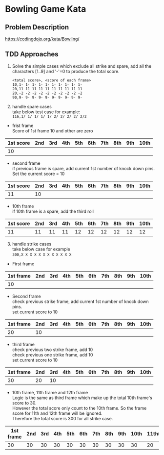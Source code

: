 # Bowling Game Kata

## Problem Description
https://codingdojo.org/kata/Bowling/


## TDD Approaches
1. Solve the simple cases which exclude all strike and spare, 
add all the characters [1..9] and '-'=0 to produce the total score. <br>

    `<total score>, <score of each frame>`<br>
    `10,1- 1- 1- 1- 1- 1- 1- 1- 1- 1-`<br>
    `20,11 11 11 11 11 11 11 11 11 11`<br>
    `20,-2 -2 -2 -2 -2 -2 -2 -2 -2 -2`<br>
    `90,9- 9- 9- 9- 9- 9- 9- 9- 9- 9-`<br>

2. handle spare cases<br>
       take below test case for example:<br>
       `116,1/ 1/ 1/ 1/ 1/ 2/ 2/ 2/ 2/ 2/2`<br>
- frist frame<br>
      Score of 1st frame 10 and other are zero<br>
      
| 1st score | 2nd | 3rd | 4th | 5th | 6th | 7th | 8th | 9th | 10th |
|-----------|-----|-----|-----|-----|-----|-----|-----|-----|------|
| 10        |     |     |     |     |     |     |     |     |      |

- second frame <br>
if previous frame is spare, add current 1st number of knock down pins. <br>
Set the current score = 10<br>

| 1st score | 2nd | 3rd | 4th | 5th | 6th | 7th | 8th | 9th | 10th |
|-----------|-----|-----|-----|-----|-----|-----|-----|-----|------|
| 11        | 10  |     |     |     |     |     |     |     |      |

- 10th frame<br>
if 10th frame is a spare, add the third roll<br>

| 1st score | 2nd | 3rd | 4th | 5th | 6th | 7th | 8th | 9th | 10th |
|-----------|-----|-----|-----|-----|-----|-----|-----|-----|------|
| 11        | 11  | 11  | 11  | 12  | 12  | 12  | 12  | 12  | 12   |

3. handle strike cases<br>
    take below case for example<br>
    `300,X X X X X X X X X X X X`<br>

- First frame

| 1st frame | 2nd | 3rd | 4th | 5th | 6th | 7th | 8th | 9th | 10th |
|-----------|-----|-----|-----|-----|-----|-----|-----|-----|------|
| 10        |     |     |     |     |     |     |     |     |      |

- Second frame<br>
    check previous strike frame, add current 1st number of knock down pins.<br>
    set current score to 10 <br>

| 1st frame | 2nd | 3rd | 4th | 5th | 6th | 7th | 8th | 9th | 10th |
|-----------|-----|-----|-----|-----|-----|-----|-----|-----|------|
| 20        |10   |     |     |     |     |     |     |     |      |

- third frame<br>
  check previous two strike frame, add 10<br>
  check previous one strike frame, add 10<br>
  set current score to 10 <br>

| 1st frame | 2nd | 3rd | 4th | 5th | 6th | 7th | 8th | 9th | 10th |
|-----------|-----|-----|-----|-----|-----|-----|-----|-----|------|
| 30        | 20  | 10  |     |     |     |     |     |     |      |

- 10th frame, 11th frame and 12th frame<br>
    Logic is the same as third frame which make up the total 10th frame's score to 30.<br>
    However the total score only count to the 10th frame. So the frame score for 11th and 12th frame will be ignored.<br>
    Therefore the total score is 300 for all strike case.

| 1st frame | 2nd | 3rd | 4th | 5th | 6th | 7th | 8th | 9th | 10th | 11th(ignored) | 12th(ignored) |
|-----------|-----|-----|-----|-----|-----|-----|-----|-----|------|---------------|---------------|
| 30        | 30  | 30  | 30  | 30  | 30  | 30  | 30  | 30  | 30   | 20            | 10            |